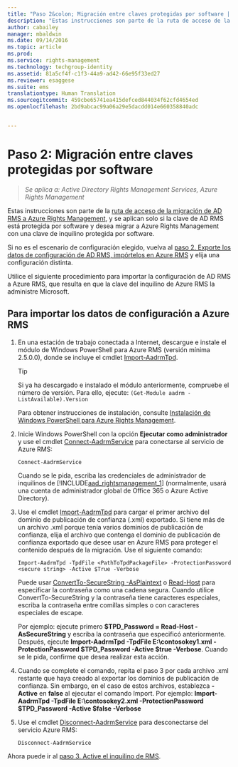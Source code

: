 ```yaml
---
title: "Paso 2&colon; Migración entre claves protegidas por software | Azure RMS"
description: "Estas instrucciones son parte de la ruta de acceso de la migración de AD RMS a Azure Rights Management, y se aplican solo si la clave de AD RMS está protegida por software y desea migrar a Azure Rights Management con una clave de inquilino protegida por software."
author: cabailey
manager: mbaldwin
ms.date: 09/14/2016
ms.topic: article
ms.prod: 
ms.service: rights-management
ms.technology: techgroup-identity
ms.assetid: 81a5cf4f-c1f3-44a9-ad42-66e95f33ed27
ms.reviewer: esaggese
ms.suite: ems
translationtype: Human Translation
ms.sourcegitcommit: 459cbe65741ea415defced844034f62cfd4654ed
ms.openlocfilehash: 2bd9abcac99a06a29e5dacdd014e660358840adc


---
```



# Paso 2: Migración entre claves protegidas por software

>*Se aplica a: Active Directory Rights Management Services, Azure Rights Management*


Estas instrucciones son parte de la [ruta de acceso de la migración de AD RMS a Azure Rights Management](migrate-from-ad-rms-to-azure-rms.md), y se aplican solo si la clave de AD RMS está protegida por software y desea migrar a Azure Rights Management con una clave de inquilino protegida por software. 

Si no es el escenario de configuración elegido, vuelva al [paso 2. Exporte los datos de configuración de AD RMS, impórtelos en Azure RMS](migrate-from-ad-rms-phase1.md#step-2-export-configuration-data-from-ad-rms-and-import-it-to-azure-rms) y elija una configuración distinta.

Utilice el siguiente procedimiento para importar la configuración de AD RMS a Azure RMS, que resulta en que la clave del inquilino de Azure RMS la administre Microsoft.

## Para importar los datos de configuración a Azure RMS

1.  En una estación de trabajo conectada a Internet, descargue e instale el módulo de Windows PowerShell para Azure RMS (versión mínima 2.5.0.0), donde se incluye el cmdlet [Import-AadrmTpd](http://msdn.microsoft.com/library/azure/dn857523.aspx).

    > [!TIP]
    > Si ya ha descargado e instalado el módulo anteriormente, compruebe el número de versión. Para ello, ejecute: `(Get-Module aadrm -ListAvailable).Version`

    Para obtener instrucciones de instalación, consulte [Instalación de Windows PowerShell para Azure Rights Management](../deploy-use/install-powershell.md).

2.  Inicie Windows PowerShell con la opción **Ejecutar como administrador** y use el cmdlet [Connect-AadrmService](http://msdn.microsoft.com/library/azure/dn629415.aspx) para conectarse al servicio de Azure RMS:

    ```
    Connect-AadrmService
    ```
    Cuando se le pida, escriba las credenciales de administrador de inquilinos de [!INCLUDE[aad_rightsmanagement_1](../includes/aad_rightsmanagement_1_md.md)] (normalmente, usará una cuenta de administrador global de Office 365 o Azure Active Directory).

3.  Use el cmdlet [Import-AadrmTpd](http://msdn.microsoft.com/library/azure/dn857523.aspx) para cargar el primer archivo del dominio de publicación de confianza (.xml) exportado. Si tiene más de un archivo .xml porque tenía varios dominios de publicación de confianza, elija el archivo que contenga el dominio de publicación de confianza exportado que desee usar en Azure RMS para proteger el contenido después de la migración. Use el siguiente comando:

    ```
    Import-AadrmTpd -TpdFile <PathToTpdPackageFile> -ProtectionPassword <secure string> -Active $True -Verbose
    ```
    Puede usar [ConvertTo-SecureString -AsPlaintext](https://technet.microsoft.com/library/hh849818.aspx) o [Read-Host](https://technet.microsoft.com/library/hh849945.aspx) para especificar la contraseña como una cadena segura. Cuando utilice ConvertTo-SecureString y la contraseña tiene caracteres especiales, escriba la contraseña entre comillas simples o con caracteres especiales de escape.
    
    Por ejemplo: ejecute primero **$TPD_Password = Read-Host -AsSecureString** y escriba la contraseña que especificó anteriormente. Después, ejecute **Import-AadrmTpd -TpdFile E:\contosokey1.xml -ProtectionPassword $TPD_Password -Active $true -Verbose**. Cuando se le pida, confirme que desea realizar esta acción.
    
4.  Cuando se complete el comando, repita el paso 3 por cada archivo .xml restante que haya creado al exportar los dominios de publicación de confianza. Sin embargo, en el caso de estos archivos, establezca **-Active** en **false** al ejecutar el comando Import. Por ejemplo: **Import-AadrmTpd -TpdFile E:\contosokey2.xml -ProtectionPassword $TPD_Password -Active $false -Verbose**

5.  Use el cmdlet [Disconnect-AadrmService](http://msdn.microsoft.com/library/azure/dn629416.aspx) para desconectarse del servicio Azure RMS:

    ```
    Disconnect-AadrmService
    ```


Ahora puede ir al [paso 3. Active el inquilino de RMS](migrate-from-ad-rms-phase1.md#step-3-activate-your-rms-tenant).





<!--HONumber=Sep16_HO2-->


